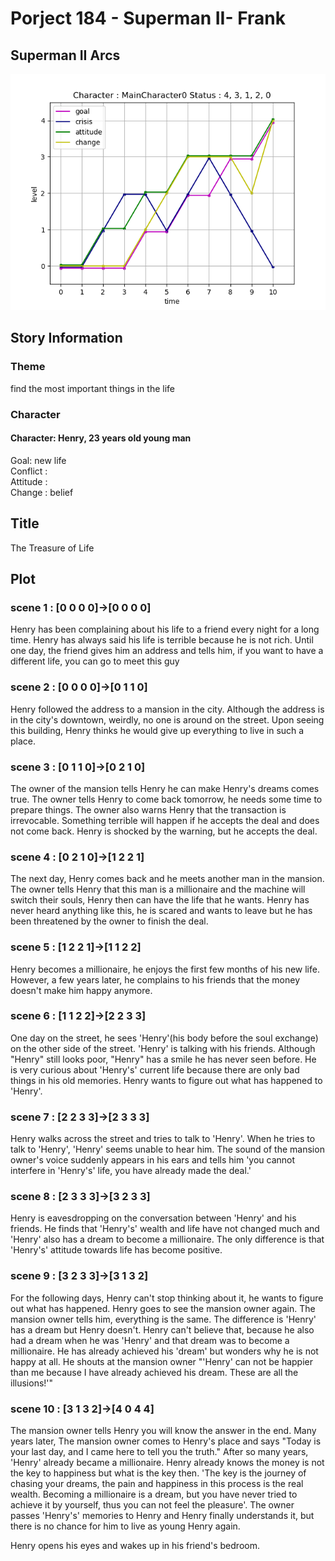# Porject 184 - Superman II- Frank
## Superman II Arcs
![Superman Arcs](Picture/184_MainCharacter0_.png)

## Story Information
### Theme
find the most important things in the life

### Character
#### Character: Henry, 23 years old young man
Goal: new life\
Conflict : \
Attitude : \
Change : belief

## Title
The Treasure of Life

## Plot
### scene 1 : [0 0 0 0]->[0 0 0 0]
Henry has been complaining about his life to a friend every night for a long time. Henry has always said his life is terrible because he is not rich. Until one day, the friend gives him an address and tells him, if you want to have a different life, you can go to meet this guy

### scene 2 : [0 0 0 0]->[0 1 1 0]
Henry followed the address to a mansion in the city. Although the address is in the city's downtown, weirdly, no one is around on the street. Upon seeing this building, Henry thinks he would give up everything to live in such a place.

### scene 3 : [0 1 1 0]->[0 2 1 0]
The owner of the mansion tells Henry he can make Henry's dreams comes true. The owner tells Henry to come back tomorrow, he needs some time to prepare things. The owner also warns Henry that the transaction is irrevocable. Something terrible will happen if he accepts the deal and does not come back. Henry is shocked by the warning, but he accepts the deal.

### scene 4 : [0 2 1 0]->[1 2 2 1]
The next day, Henry comes back and he meets another man in the mansion. The owner tells Henry that this man is a millionaire and the machine will switch their souls, Henry then can have the life that he wants. Henry has never heard anything like this, he is scared and wants to leave but he has been threatened by the owner to finish the deal.

### scene 5 : [1 2 2 1]->[1 1 2 2]
Henry becomes a millionaire, he enjoys the first few months of his new life. However, a few years later, he complains to his friends that the money doesn't make him happy anymore.

### scene 6 : [1 1 2 2]->[2 2 3 3]
One day on the street, he sees 'Henry'(his body before the soul exchange) on the other side of the street. 'Henry' is talking with his friends. Although "Henry" still looks poor, "Henry" has a smile he has never seen before. He is very curious about 'Henry's' current life because there are only bad things in his old memories. Henry wants to figure out what has happened to 'Henry'.

### scene 7 : [2 2 3 3]->[2 3 3 3]
Henry walks across the street and tries to talk to 'Henry'. When he tries to talk to 'Henry', 'Henry' seems unable to hear him. The sound of the mansion owner's voice suddenly appears in his ears and tells him 'you cannot interfere in 'Henry's' life, you have already made the deal.'

### scene 8 : [2 3 3 3]->[3 2 3 3]
Henry is eavesdropping on the conversation between 'Henry' and his friends. He finds that 'Henry's' wealth and life have not changed much and 'Henry' also has a dream to become a millionaire. The only difference is that 'Henry's' attitude towards life has become positive.

### scene 9 : [3 2 3 3]->[3 1 3 2]
For the following days, Henry can't stop thinking about it, he wants to figure out what has happened. Henry goes to see the mansion owner again. The mansion owner tells him, everything is the same. The difference is 'Henry' has a dream but Henry doesn't. Henry can't believe that, because he also had a dream when he was 'Henry' and that dream was to become a millionaire. He has already achieved his 'dream' but wonders why he is not happy at all. He shouts at the mansion owner "'Henry' can not be happier than me because I have already achieved his dream. These are all the illusions!'"

### scene 10 : [3 1 3 2]->[4 0 4 4]
The mansion owner tells Henry you will know the answer in the end. Many years later, The mansion owner comes to Henry's place and says "Today is your last day, and I came here to tell you the truth." After so many years, 'Henry' already became a millionaire. Henry already knows the money is not the key to happiness but what is the key then. 'The key is the journey of chasing your dreams, the pain and happiness in this process is the real wealth. Becoming a millionaire is a dream, but you have never tried to achieve it by yourself, thus you can not feel the pleasure'. The owner passes 'Henry's' memories to Henry and Henry finally understands it, but there is no chance for him to live as young Henry again.

Henry opens his eyes and wakes up in his friend's bedroom.
